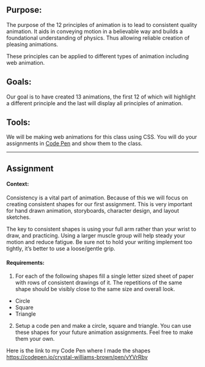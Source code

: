 ## Purpose:

The purpose of the 12 principles of animation is to lead to consistent quality animation. It aids in conveying motion in a believable way and builds a foundational understanding of physics. Thus allowing reliable creation of pleasing animations.

These principles can be applied to different types of animation including web animation.

## Goals:

Our goal is to have created 13 animations, the first 12 of which will highlight a different principle and the last will display all principles of animation.

## Tools:

We will be making web animations for this class using CSS. You will do your assignments in [Code Pen](https://codepen.io/) and show them to the class.

***

## Assignment

#### Context:
Consistency is a vital part of animation. Because of this we will focus on creating consistent shapes for our first assignment. This is very important for hand drawn animation, storyboards, character design, and layout sketches.

The key to consistent shapes is using your full arm rather than your wrist to draw, and practicing. Using a larger muscle group will help steady your motion and reduce fatigue. Be sure not to hold your writing implement too tightly, it’s better to use a loose/gentle grip.

#### Requirements:
1. For each of the following shapes fill a single letter sized sheet of paper with rows of consistent drawings of it. The repetitions of the same shape should be visibly close to the same size and overall look.
  - Circle
  - Square
  - Triangle
2. Setup a code pen and make a circle, square and triangle. You can use these shapes for your future animation assignments. Feel free to make them your own.

Here is the link to my Code Pen where I made the shapes https://codepen.io/crystal-williams-brown/pen/vYVrRbv
